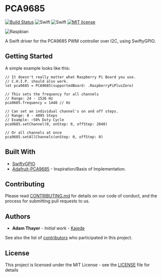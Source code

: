 # PCA9685

[![Build Status](https://travis-ci.org/Kaiede/PCA9685.svg?branch=master)](https://travis-ci.org/Kaiede/PCA9685)
![Swift](https://img.shields.io/badge/Swift-3.1.1-green.svg)
![Swift](https://img.shields.io/badge/Swift-4.1.2-orange.svg)
[![MIT license](http://img.shields.io/badge/license-MIT-brightgreen.svg)](http://opensource.org/licenses/MIT)

![Raspbian](https://img.shields.io/badge/OS-Raspbian%20Stretch-green.svg)

A Swift driver for the PCA9685 PWM controller over I2C, using SwiftyGPIO.

## Getting Started

A simple example looks like this:

```
// It doesn't really matter what Raspberry Pi Board you use.
// C.H.I.P. should also work.
let pca9685 = PCA9685(supportedBoard: .RaspberryPiPlusZero)

// This sets the frequency for all channels
// Range: 24 - 1526 Hz
pca9685.frequency = 1440 // Hz

// Can set an individual channel's on and off steps.
// Range: 0 - 4095 Steps
// Example: ~50% Duty Cycle
pca9685.setChannel(0, onStep: 0, offStep: 2048)

// Or all channels at once
pca9685.setAllChannels(onStep: 0, offStep: 0)
```

## Built With

* [SwiftyGPIO](https://github.com/uraimo/SwiftyGPIO)
* [Adafruit-PCA9685](https://github.com/adafruit/Adafruit_Python_PCA9685) - Inspiration/Basis of Implementation.

## Contributing

Please read [CONTRIBUTING.md](CONTRIBUTING.md) for details on our code of conduct, and the process for submitting pull requests to us.

## Authors

* **Adam Thayer** - *Initial work* - [Kaiede](https://github.com/Kaiede)

See also the list of [contributors](https://github.com/Kaiede/RPiLight/contributors) who participated in this project.

## License

This project is licensed under the MIT License - see the [LICENSE](LICENSE) file for details
